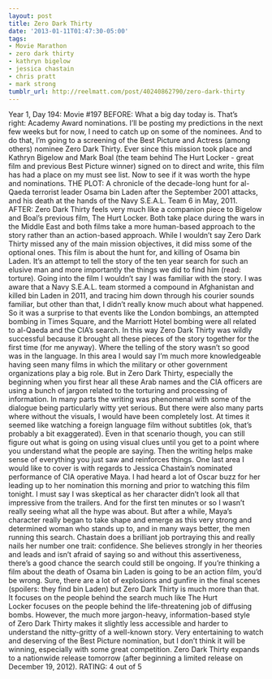 ```yaml
---
layout: post
title: Zero Dark Thirty
date: '2013-01-11T01:47:30-05:00'
tags:
- Movie Marathon
- zero dark thirty
- kathryn bigelow
- jessica chastain
- chris pratt
- mark strong
tumblr_url: http://reelmatt.com/post/40240862790/zero-dark-thirty
---
```

Year 1, Day 194: Movie #197
BEFORE: What a big day today is. That’s right: Academy Award nominations. I’ll be posting my predictions in the next few weeks but for now, I need to catch up on some of the nominees. And to do that, I’m going to a screening of the Best Picture and Actress (among others) nominee Zero Dark Thirty. Ever since this mission took place and Kathryn Bigelow and Mark Boal (the team behind The Hurt Locker - great film and previous Best Picture winner) signed on to direct and write, this film has had a place on my must see list. Now to see if it was worth the hype and nominations.
THE PLOT: A chronicle of the decade-long hunt for al-Qaeda terrorist leader Osama bin Laden after the September 2001 attacks, and his death at the hands of the Navy S.E.A.L. Team 6 in May, 2011.
AFTER: Zero Dark Thirty feels very much like a companion piece to Bigelow and Boal’s previous film, The Hurt Locker. Both take place during the wars in the Middle East and both films take a more human-based approach to the story rather than an action-based approach. While I wouldn’t say Zero Dark Thirty missed any of the main mission objectives, it did miss some of the optional ones.
This film is about the hunt for, and killing of Osama bin Laden. It’s an attempt to tell the story of the ten year search for such an elusive man and more importantly the things we did to find him (read: torture). Going into the film I wouldn’t say I was familiar with the story. I was aware that a Navy S.E.A.L. team stormed a compound in Afghanistan and killed bin Laden in 2011, and tracing him down through his courier sounds familiar, but other than that, I didn’t really know much about what happened. So it was a surprise to that events like the London bombings, an attempted bombing in Times Square, and the Marriott Hotel bombing were all related to al-Qaeda and the CIA’s search. In this way Zero Dark Thirty was wildly successful because it brought all these pieces of the story together for the first time (for me anyway).
Where the telling of the story wasn’t so good was in the language. In this area I would say I’m much more knowledgeable having seen many films in which the military or other government organizations play a big role. But in Zero Dark Thirty, especially the beginning when you first hear all these Arab names and the CIA officers are using a bunch of jargon related to the torturing and processing of information. In many parts the writing was phenomenal with some of the dialogue being particularly witty yet serious. But there were also many parts where without the visuals, I would have been completely lost. At times it seemed like watching a foreign language film without subtitles (ok, that’s probably a bit exaggerated). Even in that scenario though, you can still figure out what is going on using visual clues until you get to a point where you understand what the people are saying. Then the writing helps make sense of everything you just saw and reinforces things.
One last area I would like to cover is with regards to Jessica Chastain’s nominated performance of CIA operative Maya. I had heard a lot of Oscar buzz for her leading up to her nomination this morning and prior to watching this film tonight. I must say I was skeptical as her character didn’t look all that impressive from the trailers. And for the first ten minutes or so I wasn’t really seeing what all the hype was about. But after a while, Maya’s character really began to take shape and emerge as this very strong and determined woman who stands up to, and in many ways better, the men running this search. Chastain does a brilliant job portraying this and really nails her number one trait: confidence. She believes strongly in her theories and leads and isn’t afraid of saying so and without this assertiveness, there’s a good chance the search could still be ongoing.
If you’re thinking a film about the death of Osama bin Laden is going to be an action film, you’d be wrong. Sure, there are a lot of explosions and gunfire in the final scenes (spoilers: they find bin Laden) but Zero Dark Thirty is much more than that. It focuses on the people behind the search much like The Hurt Locker focuses on the people behind the life-threatening job of diffusing bombs. However, the much more jargon-heavy, information-based style of Zero Dark Thirty makes it slightly less accessible and harder to understand the nitty-gritty of a well-known story. Very entertaining to watch and deserving of the Best Picture nomination, but I don’t think it will be winning, especially with some great competition.
Zero Dark Thirty expands to a nationwide release tomorrow (after beginning a limited release on December 19, 2012).
RATING: 4 out of 5
